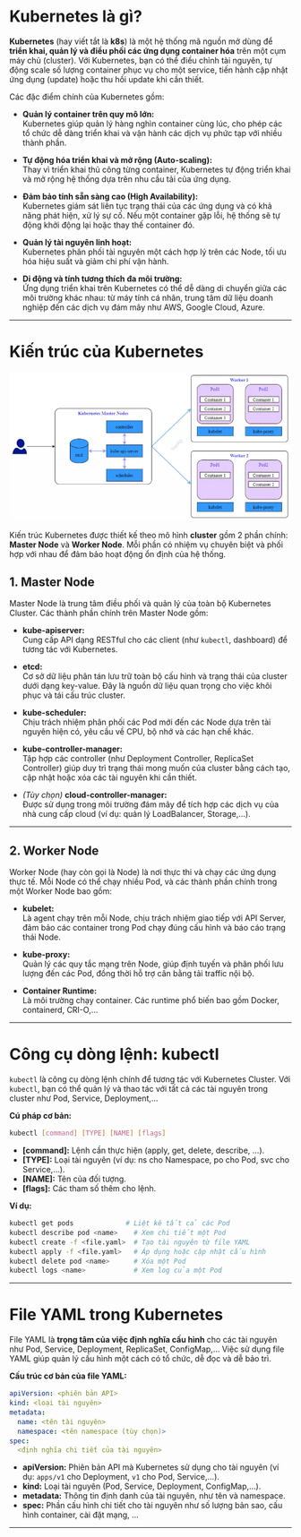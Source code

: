 # Kubernetes là gì?

**Kubernetes** (hay viết tắt là **k8s**) là một hệ thống mã nguồn mở dùng để **triển khai, quản lý và điều phối các ứng
dụng container hóa** trên một cụm máy chủ (cluster). Với Kubernetes, bạn có thể điều chỉnh tài nguyên, tự động scale số
lượng container phục vụ cho một service, tiến hành cập nhật ứng dụng (update) hoặc thu hồi update khi cần thiết.

Các đặc điểm chính của Kubernetes gồm:

- **Quản lý container trên quy mô lớn:**  
  Kubernetes giúp quản lý hàng nghìn container cùng lúc, cho phép các tổ chức dễ dàng triển khai và vận hành các dịch vụ
  phức tạp với nhiều thành phần.

- **Tự động hóa triển khai và mở rộng (Auto-scaling):**  
  Thay vì triển khai thủ công từng container, Kubernetes tự động triển khai và mở rộng hệ thống dựa trên nhu cầu tải của
  ứng dụng.

- **Đảm bảo tính sẵn sàng cao (High Availability):**  
  Kubernetes giám sát liên tục trạng thái của các ứng dụng và có khả năng phát hiện, xử lý sự cố. Nếu một container gặp
  lỗi, hệ thống sẽ tự động khởi động lại hoặc thay thế container đó.

- **Quản lý tài nguyên linh hoạt:**  
  Kubernetes phân phối tài nguyên một cách hợp lý trên các Node, tối ưu hóa hiệu suất và giảm chi phí vận hành.

- **Di động và tính tương thích đa môi trường:**  
  Ứng dụng triển khai trên Kubernetes có thể dễ dàng di chuyển giữa các môi trường khác nhau: từ máy tính cá nhân, trung
  tâm dữ liệu doanh nghiệp đến các dịch vụ đám mây như AWS, Google Cloud, Azure.

---

# Kiến trúc của Kubernetes

![1729995231667.png](../images/1729995231667.png)

Kiến trúc Kubernetes được thiết kế theo mô hình **cluster** gồm 2 phần chính: **Master Node** và **Worker Node**. Mỗi
phần có nhiệm vụ chuyên biệt và phối hợp với nhau để đảm bảo hoạt động ổn định của hệ thống.

## 1. Master Node

Master Node là trung tâm điều phối và quản lý của toàn bộ Kubernetes Cluster. Các thành phần chính trên Master Node gồm:

- **kube-apiserver:**  
  Cung cấp API dạng RESTful cho các client (như `kubectl`, dashboard) để tương tác với Kubernetes.

- **etcd:**  
  Cơ sở dữ liệu phân tán lưu trữ toàn bộ cấu hình và trạng thái của cluster dưới dạng key-value. Đây là nguồn dữ liệu
  quan trọng cho việc khôi phục và tái cấu trúc cluster.

- **kube-scheduler:**  
  Chịu trách nhiệm phân phối các Pod mới đến các Node dựa trên tài nguyên hiện có, yêu cầu về CPU, bộ nhớ và các hạn chế
  khác.

- **kube-controller-manager:**  
  Tập hợp các controller (như Deployment Controller, ReplicaSet Controller) giúp duy trì trạng thái mong muốn của
  cluster bằng cách tạo, cập nhật hoặc xóa các tài nguyên khi cần thiết.

- *(Tùy chọn)* **cloud-controller-manager:**  
  Được sử dụng trong môi trường đám mây để tích hợp các dịch vụ của nhà cung cấp cloud (ví dụ: quản lý LoadBalancer,
  Storage,…).

---

## 2. Worker Node

Worker Node (hay còn gọi là Node) là nơi thực thi và chạy các ứng dụng thực tế. Mỗi Node có thể chạy nhiều Pod, và các
thành phần chính trong một Worker Node bao gồm:

- **kubelet:**  
  Là agent chạy trên mỗi Node, chịu trách nhiệm giao tiếp với API Server, đảm bảo các container trong Pod chạy đúng cấu
  hình và báo cáo trạng thái Node.

- **kube-proxy:**  
  Quản lý các quy tắc mạng trên Node, giúp định tuyến và phân phối lưu lượng đến các Pod, đồng thời hỗ trợ cân bằng tải
  traffic nội bộ.

- **Container Runtime:**  
  Là môi trường chạy container. Các runtime phổ biến bao gồm Docker, containerd, CRI-O,…

---

# Công cụ dòng lệnh: kubectl

`kubectl` là công cụ dòng lệnh chính để tương tác với Kubernetes Cluster. Với `kubectl`, bạn có thể quản lý và thao tác
với tất cả các tài nguyên trong cluster như Pod, Service, Deployment,...

**Cú pháp cơ bản:**

```bash
kubectl [command] [TYPE] [NAME] [flags]
```

- **[command]:** Lệnh cần thực hiện (apply, get, delete, describe, …).
- **[TYPE]:** Loại tài nguyên (ví dụ: ns cho Namespace, po cho Pod, svc cho Service,…).
- **[NAME]:** Tên của đối tượng.
- **[flags]:** Các tham số thêm cho lệnh.

**Ví dụ:**

```bash
kubectl get pods             # Liệt kê tất cả các Pod
kubectl describe pod <name>    # Xem chi tiết một Pod
kubectl create -f <file.yaml>  # Tạo tài nguyên từ file YAML
kubectl apply -f <file.yaml>   # Áp dụng hoặc cập nhật cấu hình
kubectl delete pod <name>      # Xóa một Pod
kubectl logs <name>            # Xem log của một Pod
```

---

# File YAML trong Kubernetes

File YAML là **trọng tâm của việc định nghĩa cấu hình** cho các tài nguyên như Pod, Service, Deployment, ReplicaSet,
ConfigMap,… Việc sử dụng file YAML giúp quản lý cấu hình một cách có tổ chức, dễ đọc và dễ bảo trì.

**Cấu trúc cơ bản của file YAML:**

```yaml
apiVersion: <phiên bản API>
kind: <loại tài nguyên>
metadata:
  name: <tên tài nguyên>
  namespace: <tên namespace (tùy chọn)>
spec:
  <định nghĩa chi tiết của tài nguyên>
```

- **apiVersion:** Phiên bản API mà Kubernetes sử dụng cho tài nguyên (ví dụ: `apps/v1` cho Deployment, `v1` cho Pod,
  Service,…).
- **kind:** Loại tài nguyên (Pod, Service, Deployment, ConfigMap,…).
- **metadata:** Thông tin định danh của tài nguyên, như tên và namespace.
- **spec:** Phần cấu hình chi tiết cho tài nguyên như số lượng bản sao, cấu hình container, cài đặt mạng, …

---

